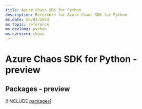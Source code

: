 ```yaml
---
title: Azure Chaos SDK for Python
description: Reference for Azure Chaos SDK for Python
ms.date: 08/02/2024
ms.topic: reference
ms.devlang: python
ms.service: chaos
---
```

# Azure Chaos SDK for Python - preview
## Packages - preview
[!INCLUDE [packages](chaos-index.md)]